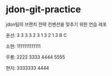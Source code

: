 # jdon-git-practice
jdon팀의 브랜치 전략 컨벤션을 맞추기 위한 연습 레포

윤선: 3 3 3 3 2 3 1 3 2 1 3 B C

소현: 1111111111111

무룡: 2222 3333 4444 5555

현지: 3333333 4444
